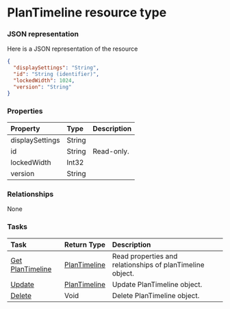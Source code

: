# PlanTimeline resource type



### JSON representation

Here is a JSON representation of the resource

<!-- {
  "blockType": "resource",
  "optionalProperties": [

  ],
  "@odata.type": "microsoft.graph.PlanTimeline"
}-->

```json
{
  "displaySettings": "String",
  "id": "String (identifier)",
  "lockedWidth": 1024,
  "version": "String"
}

```
### Properties
| Property	   | Type	|Description|
|:---------------|:--------|:----------|
|displaySettings|String||
|id|String| Read-only.|
|lockedWidth|Int32||
|version|String||

### Relationships
None


### Tasks

| Task		   | Return Type	|Description|
|:---------------|:--------|:----------|
|[Get PlanTimeline](../api/plantimeline_get.md) | [PlanTimeline](plantimeline.md) |Read properties and relationships of planTimeline object.|
|[Update](../api/plantimeline_update.md) | [PlanTimeline](plantimeline.md)	|Update PlanTimeline object. |
|[Delete](../api/plantimeline_delete.md) | Void	|Delete PlanTimeline object. |

<!-- uuid: c52d0b2c-beec-4c48-9a10-2b4f2dc43f0a
2015-10-16 22:29:35 UTC -->
<!-- {
  "type": "#page.annotation",
  "description": "PlanTimeline resource",
  "keywords": "",
  "section": "documentation",
  "tocPath": ""
}-->